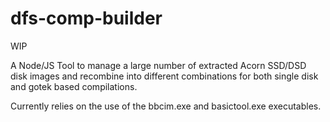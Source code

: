 # dfs-comp-builder

WIP

A Node/JS Tool to manage a large number of extracted Acorn SSD/DSD disk images and recombine into different combinations for both single disk and gotek based compilations.

Currently relies on the use of the bbcim.exe and basictool.exe executables.
